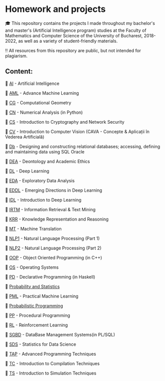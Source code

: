 # Homework and projects 
🎓 This repository contains the projects I made throughout my bachelor's and master's (Artificial Intelligence program) studies at the Faculty of Mathematics and Computer Science of the University of Bucharest, 2018-2022, as well as a variety of student-friendly materials.

‼️ All resources from this repository are public, but not intended for plagiarism.

## Content:
📌 [AI](AI) - Artificial Intelligence

📌 [AML](AML) - Advance Machine Learning

📌 [CG](CG) - Computational Geometry

📌 [CN](CN) - Numerical Analysis (in Python)

📌 [CS](CS) - Introduction to Cryptography and Network Security 

📌 [CV](CV) - Introduction to Computer Vision (CAVA - Concepte & Aplicații în Vederea Artificială)

📌 [Db](Db) - Designing and constructing relational databases; accessing, defining and maintaining data using SQL Oracle

📌 [DEA](DEA) - Deontology and Academic Ethics

📌 [DL](DL) - Deep Learning

📌 [EDA](EDA) - Exploratory Data Analysis

📌 [EDDL](EDDL) - Emerging Directions in Deep Learning

📌 [IDL](IDL) - Introduction to Deep Learning

📌 [IRTM](IRTM) - Information Retrieval & Text Mining

📌 [KRR](KRR) - Knowledge Representation and Reasoning

📌 [MT](MT) - Machine Translation

📌 [NLP1](NLP1) - Natural Language Processing (Part 1)

📌 [NLP2](NLP2) - Natural Language Processing (Part 2)

📌 [OOP](OOP) - Object Oriented Programming (in C++)

📌 [OS](OS) - Operating Systems

📌 [PD](PD) - Declarative Programming (in Haskell)

📌 [Probability and Statistics](https://github.com/danadascalescu00/FMI/tree/master/Probability%20and%20Statistics)

📌 [PML](PML) - Practical Machine Learning

📌 [Probabilistic Programming](ProbProg) 

📌 [PP](PP) - Procedural Programming

📌 [RL](RL) - Reinforcement Learning

📌 [SGBD](SGBD) - DataBase Management Systems(in PL/SQL)

📌 [SDS](SDS) - Statistics for Data Science

📌 [TAP](TAP) - Advanced Programming Techniques

📌 [TC](TC) - Introduction to Compilation Techniques

📌 [TS](TS) - Introduction to Simulation Techniques
